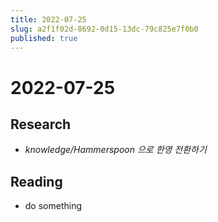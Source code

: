```yaml
---
title: 2022-07-25
slug: a2f1f02d-8692-0d15-13dc-79c825e7f0b0
published: true
---
```


# 2022-07-25

## Research

* *knowledge/Hammerspoon 으로 한영 전환하기*

## Reading

* do something
